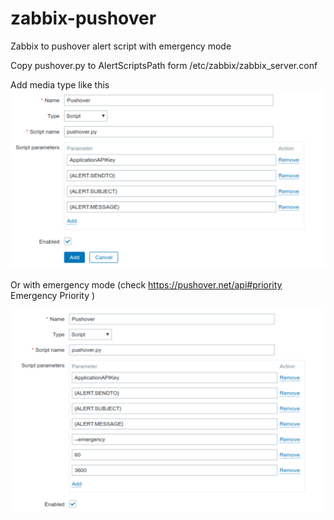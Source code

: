 # zabbix-pushover
Zabbix to pushover alert script with emergency mode

Copy pushover.py to AlertScriptsPath form /etc/zabbix/zabbix_server.conf

Add media type like this 
![without-emergency.png](without-emergency.png?raw=true "without-emergency")

Or with emergency mode (check https://pushover.net/api#priority Emergency Priority )

![with-emergency.png](with-emergency.png?raw=true "with-emergency")




